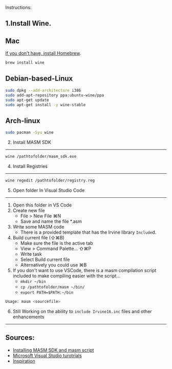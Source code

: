 Instructions:

1.Install Wine.
---------------

Mac
---

[If you don't have, install Homebrew](https://docs.brew.sh/Installation.html).

```sh
brew install wine
```

Debian-based-Linux
------------------

```sh
sudo dpkg --add-architecture i386 
sudo add-apt-repository ppa:ubuntu-wine/ppa
sudo apt-get update
sudo apt-get install -y wine-stable
```

Arch-linux
----------

```sh
sudo pacman -Syu wine
```

2. Install MASM SDK
-------------------

```sh
wine /pathtofolder/masm_sdk.exe
```

4. Install Registries
---------------------
```sh
wine regedit /pathtofolder/registry.reg
```

5. Open folder In Visual Studio Code
------------------------------------
1. Open this folder in VS Code
2. Create new file
    - File > New File ⌘N
    - Save and name the file *.asm
3. Write some MASM code
    - There is a provided template that has the Irvine library `Include`d.
4. Build current file (⇧⌘B)
    - Make sure the file is the active tab
    - View > Command Palette... ⇧⌘P
    - Write task
    - Select Build current file
    - Alternatively you could use ⌘B
5. If you don't want to use VSCode, there is a masm compilation script included
   to make compiling easier with the script...
    - `mkdir ~/bin`
    - `cp /pathtofolder/masm ~/bin/` 
    - `export PATH=$PATH:~/bin`

```sh
Usage: masm <sourcefile>
```


6. Still Working on the ability to `include Irvine16.inc` files and other enhancements
--------------------------------------------------------------------------------------

Sources: 
--------

   - [Installing MASM SDK and masm script](https://reberhardt.com/blog/programming/2016/01/30/masm-on-mac-or-linux.html)
   - [Microsoft Visual Studio turotrials](https://code.visualstudio.com/docs/)
   - [Inspiration](https://github.com/janka102/MASM_OSX)

